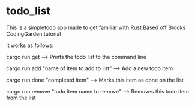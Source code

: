 # todo_list
This is a simpletodo app made to get familiar with Rust 
Based off Brooks CodingGarden tutorial

it works as follows:

cargo run get --> Prints the todo list to the command line

cargo run add "name of item to add to list" --> Add a new todo item

cargo run done "completed item" --> Marks this item as done on the list

cargo run remove "todo item name to remove" --> Removes this todo item from the list

